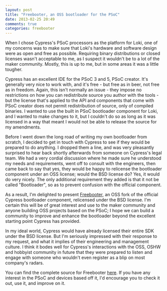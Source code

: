 ```yaml
---
layout: post
title: "Freebooter, an OSS bootloader for the PSoC"
date: 2013-02-25 20:49
comments: true
categories: freebooter
---
```


When I chose Cypress's PSoC processors as the platform for Loki, one of my concerns was to make sure that Loki's hardware and software design were as open and free as possible. Requiring binary distributions or closed licenses wasn't acceptable to me, as I suspect it wouldn't be to a lot of the maker community. Mostly, this is up to me, but in some areas it was a little tougher.

Cypress has an excellent IDE for the PSoC 3 and 5, PSoC creator. It's generally very nice to work with, and it's free - but free as in beer, not free as in freedom. Again, this isn't normally an issue - they impose no restrictions on how you can redistribute source you author with the tools - but the license that's applied to the API and components that come with PSoC creator does not permit redistribution of source, only of compiled binaries. I wanted to use the built in PSoC bootloader component for Loki, and I wanted to make changes to it, but I couldn't do so as long as it was licensed in a way that meant I would not be able to release the source for my amendments.

Before I went down the long road of writing my own bootloader from scratch, I decided to get in touch with Cypress to see if they would be prepared to do anything. I dropped them a line, and was very pleasantly surprised to hear back shortly afterwards from someone on Cypress's legal team. We had a very cordial discussion where he made sure he understood my needs and requirements, went off to consult with the engineers, then came back to say that yes, they would be happy to relicense the bootloader component under an OSS license; would the BSD license do? Yes, it would do very nicely. The only additional requirement they added is that it not be called "Bootloader", so as to prevent confusion with the official component.

As a result, I'm delighted to present [Freebooter](http://github.com/arachnidlabs/freebooter/), an OSS fork of the official Cypress bootloader component, relicensed under the BSD license. I'm certain this will be of great interest and use to the maker community and anyone building OSS projects based on the PSoC; I hope we can build a community to improve and enhance the bootloader beyond the excellent starting point Cypress has provided.

In my ideal world, Cypress would have already licensed their entire SDK under the BSD license. But I'm seriously impressed with their response to my request, and what it implies of their engineering and management culture. I think it bodes well for Cypress's interactions with the OSS, OSHW and hobbyist community in future that they were prepared to listen and engage with someone who wouldn't even register as a blip on most company's radars.

You can find the complete source for Freebooter [here](http://github.com/arachnidlabs/freebooter/). If you have any interest in the PSoC and devices based off it, I'd encourage you to check it out, use it, and improve on it.
